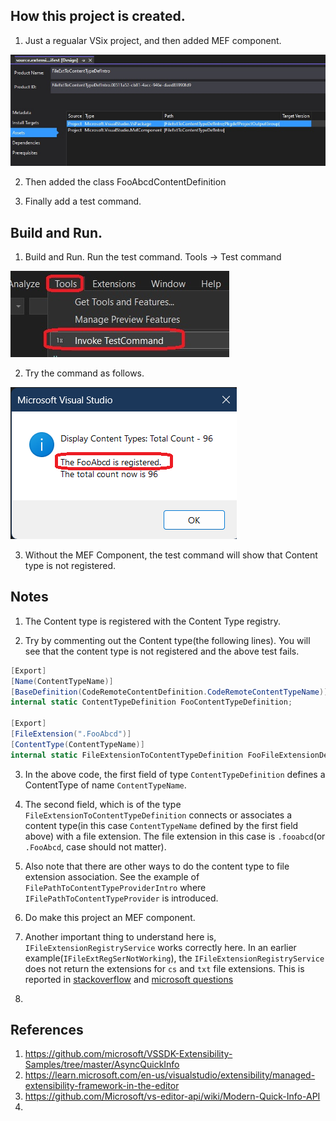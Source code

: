## How this project is created.
1. Just a regualar VSix project, and then added MEF component. 

![MEF Component](Images/50_50_MEFComponent.jpg)

2. Then added the class FooAbcdContentDefinition

3. Finally add a test command. 


## Build and Run.
1. Build and Run. Run the test command. Tools -> Test command

![Command](Images/51_50_TestCommand.jpg)

2. Try the command as follows.

![Final output](Images/52_50_Registered.png)

3. Without the MEF Component, the test command will show that Content type is not registered. 

## Notes
1. The Content type is registered with the Content Type registry.

2. Try by commenting out the Content type(the following lines). You will see that the content type is not registered and the above test fails.

```cs
[Export]
[Name(ContentTypeName)]
[BaseDefinition(CodeRemoteContentDefinition.CodeRemoteContentTypeName)]
internal static ContentTypeDefinition FooContentTypeDefinition;

[Export]
[FileExtension(".FooAbcd")]
[ContentType(ContentTypeName)]
internal static FileExtensionToContentTypeDefinition FooFileExtensionDefinition;
```

3. In the above code, the first field of type `ContentTypeDefinition` defines a ContentType of name `ContentTypeName`.

4. The second field, which is of the type `FileExtensionToContentTypeDefinition` connects or associates a content type(in this case `ContentTypeName` defined by the first field above) with a file extension. The file extension in this case is `.fooabcd`(or `.FooAbcd`, case should not matter).

5. Also note that there are other ways to do the content type to file extension association. See the example of `FilePathToContentTypeProviderIntro` where `IFilePathToContentTypeProvider` is introduced. 

6. Do make this project an MEF component.

7. Another important thing to understand here is, `IFileExtensionRegistryService` works correctly here. In an earlier example(`IFileExtRegSerNotWorking`), the `IFileExtensionRegistryService` does not return the extensions for `cs` and `txt` file extensions. This is reported in [stackoverflow](https://stackoverflow.com/q/79194608) and [microsoft questions](https://learn.microsoft.com/en-us/answers/questions/2120142/)

8. 

## References
1. https://github.com/microsoft/VSSDK-Extensibility-Samples/tree/master/AsyncQuickInfo
2. https://learn.microsoft.com/en-us/visualstudio/extensibility/managed-extensibility-framework-in-the-editor
3. https://github.com/Microsoft/vs-editor-api/wiki/Modern-Quick-Info-API
4. 


